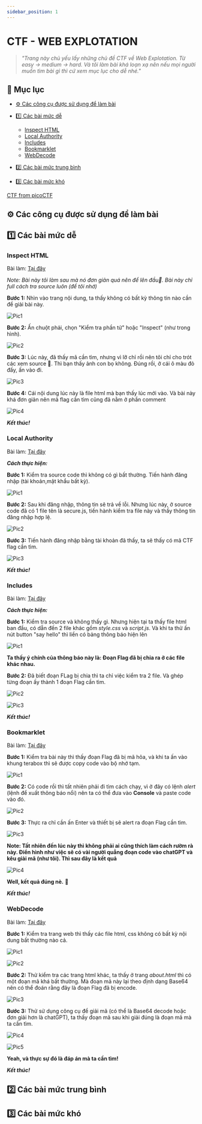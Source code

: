 ```yaml
---
sidebar_position: 1
---
```


# CTF - WEB EXPLOTATION

> _"Trang này chủ yếu lấy những chủ đề CTF về Web Explotation. Từ easy -> medium -> hard. Và tôi làm bài khá loạn xạ nên nếu mọi người muốn tìm bài gì thì cứ xem mục lục cho dễ nhé."_

## 📌 Mục lục

- [⚙️ Các công cụ được sử dụng để làm bài](#️-các-công-cụ-được-sử-dụng-để-làm-bài)
- [1️⃣ Các bài mức dễ](#1️⃣-các-bài-mức-dễ)
    - [Inspect HTML](#inspect-html)
    - [Local Authority](#local-authority)
    - [Includes](#includes)
    - [Bookmarklet](#bookmarklet)
    - [WebDecode](#webdecode)
- [2️⃣ Các bài mức trung bình](#2️⃣-các-bài-mức-trung-bình)

- [3️⃣ Các bài mức khó](#3️⃣-các-bài-mức-khó)


[CTF from picoCTF](https://play.picoctf.org/)

## ⚙️ Các công cụ được sử dụng để làm bài

## 1️⃣ Các bài mức dễ 

### Inspect HTML

Bài làm: [Tại đây](https://play.picoctf.org/practice/challenge/275?page=4)

*Note: Bài này tôi làm sau mà nó đơn giản quá nên để lên đầu🐧. Bài này chỉ full cách tra source luôn (để tôi nhớ)*

**Bước 1:** Nhìn vào trang nội dung, ta thấy không có bất kỳ thông tin nào cần để giải bài này.

![Pic1](../CTF/img/web/Inspect_HTML/1.png)

**Bước 2:** Ấn chuột phải, chọn "Kiểm tra phần tử" hoặc "Inspect" (như trong hình).

![Pic2](../CTF/img/web/Inspect_HTML/2.png)

**Bước 3:** Lúc này, đã thấy mã cần tìm, nhưng vì lỡ chỉ rồi nên tôi chỉ cho trót các xem source 🐧. Thì bạn thấy ảnh con bọ không. Đúng rồi, ở cái ô màu đỏ đấy, ấn vào đi.

![Pic3](../CTF/img/web/Inspect_HTML/3.png)

**Bước 4:** Cái nội dung lúc này là file html mà bạn thấy lúc mới vào. Và bài này khá đơn giản nên mã flag cần tìm cũng đã nằm ở phần comment

![Pic4](../CTF/img/web/Inspect_HTML/4.png)

***Kết thúc!***

### Local Authority

Bài làm: [Tại đây](https://play.picoctf.org/practice/challenge/278?page=4)

***Cách thực hiện:***

**Bước 1:** Kiểm tra source code thì không có gì bất thường. Tiến hành đăng nhập (tài khoản,mật khẩu bất kỳ).

![Pic1](../CTF/img/web/Local_Autho/1.png)

**Bước 2:** Sau khi đăng nhập, thông tin sẽ trả về lỗi. Nhưng lúc này, ở source code đã có 1 file tên là secure.js, tiến hành kiểm tra file này và thấy thông tin đăng nhập hợp lệ.

![Pic2](../CTF/img/web/Local_Autho/2.png)

**Bước 3:** Tiến hành đăng nhập bằng tài khoản đã thấy, ta sẽ thấy có mã CTF flag cần tìm.

![Pic3](../CTF/img/web/Local_Autho/3.png)

***Kết thúc!***

### Includes

Bài làm: [Tại đây](https://play.picoctf.org/practice/challenge/274?page=4)

***Cách thực hiện:***

**Bước 1:** Kiểm tra source và không thấy gì. Nhưng hiện tại ta thấy file html ban đầu, có dẫn đến 2 file khác gồm *style.css* và *script.js*. Và khi ta thử ấn nút button "say hello" thì liền có bảng thông báo hiện lên

![Pic1](../CTF/img/web/Includes_/1.png)

**Ta thấy ý chính của thông báo này là: Đoạn Flag đã bị chia ra ở các file khác nhau.**

**Bước 2:** Đã biết đoạn FLag bị chia thì ta chỉ việc kiểm tra 2 file. Và ghép từng đoạn ấy thành 1 đoạn Flag cần tìm.

![Pic2](../CTF/img/web/Includes_/2.png)

![Pic3](../CTF/img/web/Includes_/3.png)

***Kết thúc!***

### Bookmarklet

Bài làm: [Tại đây](https://play.picoctf.org/practice/challenge/406?page=3)

**Bước 1:** Kiểm tra bài này thì thấy đoạn Flag đã bị mã hõa, và khi ta ấn vào khung terabox thì sẽ được copy code vào bộ nhớ tạm.

![Pic1](../CTF/img/web/Bookmarklet/1.png)

**Bước 2:** Có code rồi thì tất nhiên phải đi tìm cách chạy, vì ở đây có lệnh *alert* (lệnh để xuất thông báo nổi) nên ta có thể đưa vào **Console** và paste code vào đó.

![Pic2](../CTF/img/web/Bookmarklet/2.png)

**Bước 3:** Thực ra chỉ cần ấn Enter và thiết bị sẽ alert ra đoạn Flag cần tìm.

![Pic3](../CTF/img/web/Bookmarklet/3.png)

**Note: Tất nhiên đến lúc này thì không phải ai cũng thích làm cách rườm rà này. Điển hình như việc sẽ có vài người quẳng đoạn code vào chatGPT và kêu giải mã (như tôi). Thì sau đây là kết quả**

![Pic4](../CTF/img/web/Bookmarklet/4.png)

**Well, kết quả đúng nè.** 🎇

***Kết thúc!***

### WebDecode

Bài làm: [Tại đây](https://play.picoctf.org/practice/challenge/427?page=2)

**Bước 1:** Kiểm tra trang web thì thấy các file html, css không có bất kỳ nội dung bất thường nào cả.

![Pic1](../CTF/img/web/WebDecode/1.png)

![Pic2](../CTF/img/web/WebDecode/2.png)

**Bước 2:** Thử kiểm tra các trang html khác, ta thấy ở trang *about.html* thì có một đoạn mã khá bất thường. Mà đoạn mã này lại theo định dạng Base64 nên có thể đoán rằng đây là đoạn Flag đã bị encode.

![Pic3](../CTF/img/web/WebDecode/3.png)

**Bước 3:** Thử sử dụng công cụ để giải mã (có thể là Base64 decode hoặc đơn giải hơn là chatGPT), ta thấy đoạn mã sau khi giải đúng là đoạn mã mà ta cần tìm.

![Pic4](../CTF/img/web/WebDecode/4.png)

![Pic5](../CTF/img/web/WebDecode/5.png)

**Yeah, và thực sự đó là đáp án mà ta cần tìm!**

***Kết thúc!***

## 2️⃣ Các bài mức trung bình

## 3️⃣ Các bài mức khó